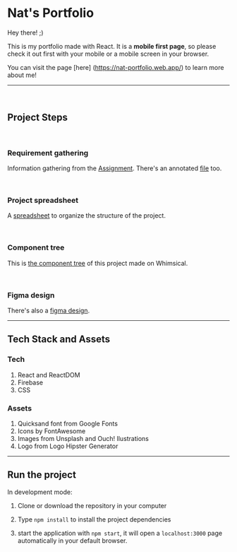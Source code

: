 # Nat's Portfolio

Hey there! ;)

This is my portfolio made with React. It is a **mobile first page**, so please check it out first with your mobile or a mobile screen in your browser.

You can visit the page [here] (https://nat-portfolio.web.app/) to learn more about me!

---
<br/>

## Project Steps

<br/>

### Requirement gathering

Information gathering from the [Assignment](https://drive.google.com/file/d/1Q-RhbxOp67tGAp_ifcC5Vi-UJR8nZL3Y/view?usp=sharing).
There's an annotated [file](https://drive.google.com/file/d/1O7RDiawVs3M3x1TaJt5dS3XpFzQh5D7J/view?usp=sharing) too.

<br/>

### Project spreadsheet

A [spreadsheet](https://docs.google.com/spreadsheets/d/1PtzivLOG1BihO8YCzutxD1NveRO6d05IdWaCIcSmUtk/edit?usp=sharing) to organize the structure of the project.

<br/>

### Component tree

This is [the component tree](https://whimsical.com/nat-s-portfolio-QQ4qhwFTeQXTB1KBFtUvv@2Ux7TurymM74mFzNEX6D) of this project made on Whimsical.

<br/>

### Figma design

There's also a [figma design](https://www.figma.com/file/ziThrRablFsBP42aKFRBlh/Nat's-portfolio?node-id=0%3A1).

---

## Tech Stack and Assets

### Tech

1. React and ReactDOM
2. Firebase
3. CSS

### Assets

1. Quicksand font from Google Fonts
2. Icons by FontAwesome
3. Images from Unsplash and Ouch! Ilustrations
4. Logo from Logo Hipster Generator

---

## Run the project

In development mode:

1. Clone or download the repository in your computer

2. Type `npm install` to install the project dependencies

3. start the application with `npm start`, it will open a `localhost:3000` page automatically in your default browser.
